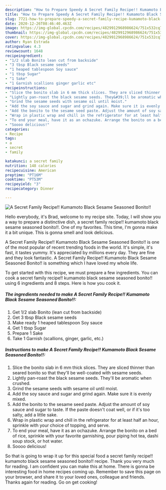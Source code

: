 ```yaml
---
description: "How to Prepare Speedy A Secret Family Recipe!! Kumamoto Black Sesame Seasoned Bonito!!"
title: "How to Prepare Speedy A Secret Family Recipe!! Kumamoto Black Sesame Seasoned Bonito!!"
slug: 7721-how-to-prepare-speedy-a-secret-family-recipe-kumamoto-black-sesame-seasoned-bonito
date: 2020-12-26T08:46:40.463Z
image: https://img-global.cpcdn.com/recipes/4829912968986624/751x532cq70/a-secret-family-recipe-kumamoto-black-sesame-seasoned-bonito-recipe-main-photo.jpg
thumbnail: https://img-global.cpcdn.com/recipes/4829912968986624/751x532cq70/a-secret-family-recipe-kumamoto-black-sesame-seasoned-bonito-recipe-main-photo.jpg
cover: https://img-global.cpcdn.com/recipes/4829912968986624/751x532cq70/a-secret-family-recipe-kumamoto-black-sesame-seasoned-bonito-recipe-main-photo.jpg
author: Ryan Estrada
ratingvalue: 4.3
reviewcount: 1648
recipeingredient:
- "1/2 slab Bonito lean cut from backside"
- "3 tbsp Black sesame seeds"
- "1 heaped tablespoon Soy sauce"
- "1 tbsp Sugar"
- "1 Sake"
- "1 Garnish scallions ginger garlic etc"
recipeinstructions:
- "Slice the bonito slab in 6 mm thick slices. They are sliced thinner than seared bonito so that they&#39;ll be well-coated with sesame seeds."
- "Lightly pan-roast the black sesame seeds. They&#39;ll be aromatic when crushed."
- "Grind the sesame seeds with sesame oil until moist."
- "Add the soy sauce and sugar and grind again. Make sure it is evenly mixed."
- "Add the bonito to the sesame seed paste. Adjust the amount of soy sauce and sugar to taste. If the paste doesn&#39;t coat well, or if it&#39;s too salty, add a little sake."
- "Wrap in plastic wrap and chill in the refrigerator for at least half an hour, sprinkle with your choice of topping, and serve."
- "To end your meal, have it as an ochazuke. Arrange the bonito on a bed of rice, sprinkle with your favorite garnishing, pour piping hot tea, dashi soup stock, or hot water."
- "Soooo delicious!"
categories:
- Recipe
tags:
- a
- secret
- family

katakunci: a secret family 
nutrition: 148 calories
recipecuisine: American
preptime: "PT16M"
cooktime: "PT53M"
recipeyield: "3"
recipecategory: Dinner

---
```



![A Secret Family Recipe!! Kumamoto Black Sesame Seasoned Bonito!!](https://img-global.cpcdn.com/recipes/4829912968986624/751x532cq70/a-secret-family-recipe-kumamoto-black-sesame-seasoned-bonito-recipe-main-photo.jpg)

Hello everybody, it's Brad, welcome to my recipe site. Today, I will show you a way to prepare a distinctive dish, a secret family recipe!! kumamoto black sesame seasoned bonito!!. One of my favorites. This time, I'm gonna make it a bit unique. This is gonna smell and look delicious.



A Secret Family Recipe!! Kumamoto Black Sesame Seasoned Bonito!! is one of the most popular of recent trending foods in the world. It's simple, it's fast, it tastes yummy. It's appreciated by millions every day. They are fine and they look fantastic. A Secret Family Recipe!! Kumamoto Black Sesame Seasoned Bonito!! is something which I have loved my whole life.


To get started with this recipe, we must prepare a few ingredients. You can cook a secret family recipe!! kumamoto black sesame seasoned bonito!! using 6 ingredients and 8 steps. Here is how you cook it.

<!--inarticleads1-->

##### The ingredients needed to make A Secret Family Recipe!! Kumamoto Black Sesame Seasoned Bonito!!:

1. Get 1/2 slab Bonito (lean cut from backside)
1. Get 3 tbsp Black sesame seeds
1. Make ready 1 heaped tablespoon Soy sauce
1. Get 1 tbsp Sugar
1. Prepare 1 Sake
1. Take 1 Garnish (scallions, ginger, garlic, etc.)




<!--inarticleads2-->

##### Instructions to make A Secret Family Recipe!! Kumamoto Black Sesame Seasoned Bonito!!:

1. Slice the bonito slab in 6 mm thick slices. They are sliced thinner than seared bonito so that they&#39;ll be well-coated with sesame seeds.
1. Lightly pan-roast the black sesame seeds. They&#39;ll be aromatic when crushed.
1. Grind the sesame seeds with sesame oil until moist.
1. Add the soy sauce and sugar and grind again. Make sure it is evenly mixed.
1. Add the bonito to the sesame seed paste. Adjust the amount of soy sauce and sugar to taste. If the paste doesn&#39;t coat well, or if it&#39;s too salty, add a little sake.
1. Wrap in plastic wrap and chill in the refrigerator for at least half an hour, sprinkle with your choice of topping, and serve.
1. To end your meal, have it as an ochazuke. Arrange the bonito on a bed of rice, sprinkle with your favorite garnishing, pour piping hot tea, dashi soup stock, or hot water.
1. Soooo delicious!




So that is going to wrap it up for this special food a secret family recipe!! kumamoto black sesame seasoned bonito!! recipe. Thank you very much for reading. I am confident you can make this at home. There is gonna be interesting food in home recipes coming up. Remember to save this page on your browser, and share it to your loved ones, colleague and friends. Thanks again for reading. Go on get cooking!
